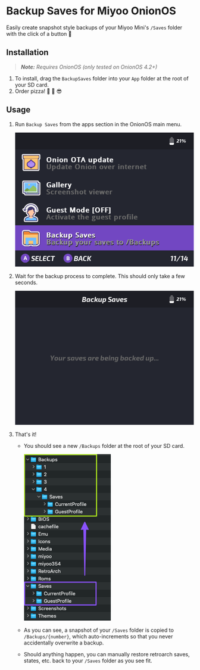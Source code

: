 # Backup Saves for Miyoo OnionOS

Easily create snapshot style backups of your Miyoo Mini's `/Saves` folder with the click of a button 👾

## Installation

>_**Note:** Requires OnionOS (only tested on OnionOS 4.2+)_

1. To install, drag the `BackupSaves` folder into your `App` folder at the root of your SD card.
2. Order pizza! 🍕 🤘 😎

## Usage

1. Run `Backup Saves` from the apps section in the OnionOS main menu.

    ![](screenshot1.png)

2. Wait for the backup process to complete. This should only take a few seconds.

    ![](screenshot2.png)

3. That's it!

    - You should see a new `/Backups` folder at the root of your SD card.

        ![](screenshot3.png)

    - As you can see, a snapshot of your `/Saves` folder is copied to `/Backups/{number}`, which auto-increments so that you never accidentally overwrite a backup.

    - Should anything happen, you can manually restore retroarch saves, states, etc. back to your `/Saves` folder as you see fit.
